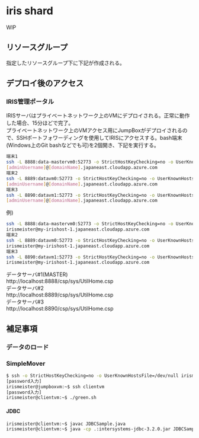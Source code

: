 # iris shard
WIP  
## リソースグループ
指定したリソースグループ下に下記が作成される。

## デプロイ後のアクセス
### IRIS管理ポータル  

IRISサーバはプライベートネットワーク上のVMにデプロイされる。正常に動作した場合、15分ほどで完了。  
プライベートネットワーク上のVMアクセス用にJumpBoxがデプロイされるので、SSHポートフォワーディングを使用してIRISにアクセスする。bash端末(Windows上のGit bashなどでも可)を2個開き、下記を実行する。

```bash
端末1
ssh -L 8888:data-mastervm0:52773 -o StrictHostKeyChecking=no -o UserKnownHostsFile=/dev/null \
[adminUsername]@[domainName].japaneast.cloudapp.azure.com
端末2
ssh -L 8889:datavm0:52773 -o StrictHostKeyChecking=no -o UserKnownHostsFile=/dev/null \
[adminUsername]@[domainName].japaneast.cloudapp.azure.com
端末3
ssh -L 8890:datavm1:52773 -o StrictHostKeyChecking=no -o UserKnownHostsFile=/dev/null \
[adminUsername]@[domainName].japaneast.cloudapp.azure.com
```

例) 
```bash
ssh -L 8888:data-mastervm0:52773 -o StrictHostKeyChecking=no -o UserKnownHostsFile=/dev/null \
irismeister@my-irishost-1.japaneast.cloudapp.azure.com
端末2
ssh -L 8889:datavm0:52773 -o StrictHostKeyChecking=no -o UserKnownHostsFile=/dev/null \
irismeister@my-irishost-1.japaneast.cloudapp.azure.com
端末3
ssh -L 8890:datavm1:52773 -o StrictHostKeyChecking=no -o UserKnownHostsFile=/dev/null \
irismeister@my-irishost-1.japaneast.cloudapp.azure.com
```
データサーバ#1(MASTER)  
http://localhost:8888/csp/sys/UtilHome.csp  
データサーバ#2  
http://localhost:8889/csp/sys/UtilHome.csp  
データサーバ#3  
http://localhost:8890/csp/sys/UtilHome.csp

## 補足事項
### データのロード
### SimpleMover
```bash
$ ssh -o StrictHostKeyChecking=no -o UserKnownHostsFile=/dev/null irismeister@my-irishost-1.japaneast.cloudapp.azure.com
[password入力]
irismeister@jumpboxvm:~$ ssh clientvm
[password入力]
irismeister@clientvm:~$ ./green.sh
```
#### JDBC
```bash
irismeister@clientvm:~$ javac JDBCSample.java
irismeister@clientvm:~$ java -cp .:intersystems-jdbc-3.2.0.jar JDBCSample
```
